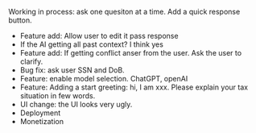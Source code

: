 Working in process: ask one quesiton at a time. Add a quick response button. 

* Feature add: Allow user to edit it pass response 
* If the AI getting all past context? I think yes
* Feature add: If getting conflict anser from the user. Ask the user to clarify. 
* Bug fix: ask user SSN and DoB. 
* Feature: enable model selection. ChatGPT, openAI
* Feature: Adding a start greeting: hi, I am xxx. Please explain your tax situation in few words. 
* UI change: the UI looks very ugly. 
* Deployment 
* Monetization 